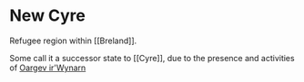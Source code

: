 # New Cyre

Refugee region within [[Breland]].

Some call it a successor state to [[Cyre]], due to the presence and activities of [Oargev ir'Wynarn](https://eberron.fandom.com/wiki/Oargev_ir%27Wynarn)